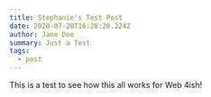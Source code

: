 ```yaml
---
title: Stephanie's Test Post
date: 2020-07-20T16:28:20.224Z
author: Jane Doe
summary: Just a Test
tags:
  - post
---
```

This is a test to see how this all works for Web 4ish!